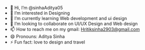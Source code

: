 - 👋 Hi, I’m @sinhaAditya05
- 👀 I’m interested in Designing 
- 🌱 I’m currently learning Web development and ui design
- 💞️ I’m looking to collaborate on UI/UX Design and Web design
- 📫 How to reach me on my gmail: Hritiksinha2903@gmail.com
- 😄 Pronouns: Aditya Sinha
- ⚡ Fun fact: love to design and travel

<!---
sinhaAditya05/sinhaAditya05 is a ✨ special ✨ repository because its `README.md` (this file) appears on your GitHub profile.
You can click the Preview link to take a look at your changes.
--->
